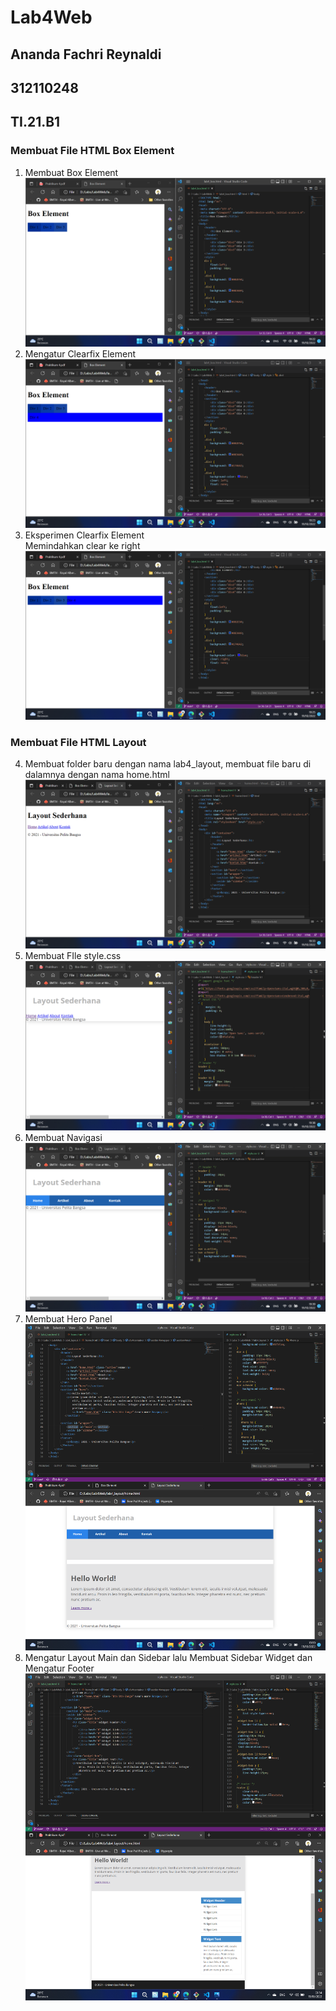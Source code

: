 # Lab4Web
## Ananda Fachri Reynaldi
## 312110248
## TI.21.B1

### Membuat File HTML Box Element
1. Membuat Box Element
![Step1](SS/SS1.png)
2. Mengatur Clearfix Element
![Step2](SS/SS2.png)
3. Eksperimen Clearfix Element <br />
Memindahkan clear ke right
![Step3](SS/SS3.png)
### Membuat File HTML Layout
4. Membuat folder baru dengan nama lab4_layout, membuat file baru di dalamnya dengan nama home.html
![Step4](SS/SS4.png)
5. Membuat FIle style.css
![Step5](SS/SS5.png)
6. Membuat Navigasi
![Step6](SS/SS6.png)
7. Membuat Hero Panel
![Step7](SS/SS7.png)
8. Mengatur Layout Main dan Sidebar lalu Membuat Sidebar Widget dan Mengatur Footer
![Step8](SS/SS8.png)